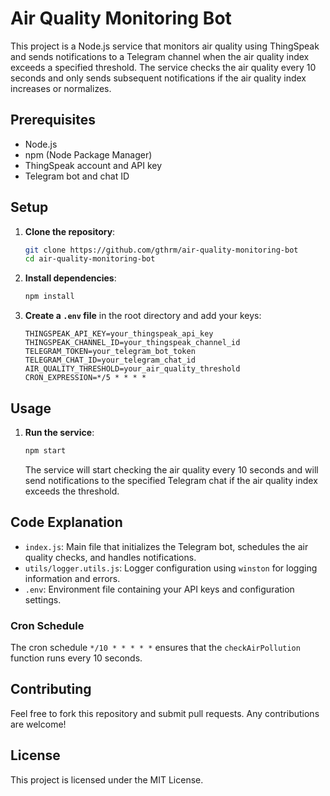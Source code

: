 # Air Quality Monitoring Bot

This project is a Node.js service that monitors air quality using ThingSpeak and sends notifications to a Telegram channel when the air quality index exceeds a specified threshold. The service checks the air quality every 10 seconds and only sends subsequent notifications if the air quality index increases or normalizes.

## Prerequisites

- Node.js
- npm (Node Package Manager)
- ThingSpeak account and API key
- Telegram bot and chat ID

## Setup

1. **Clone the repository**:

    ```sh
    git clone https://github.com/gthrm/air-quality-monitoring-bot
    cd air-quality-monitoring-bot
    ```

2. **Install dependencies**:

    ```sh
    npm install
    ```

3. **Create a `.env` file** in the root directory and add your keys:

    ```
    THINGSPEAK_API_KEY=your_thingspeak_api_key
    THINGSPEAK_CHANNEL_ID=your_thingspeak_channel_id
    TELEGRAM_TOKEN=your_telegram_bot_token
    TELEGRAM_CHAT_ID=your_telegram_chat_id
    AIR_QUALITY_THRESHOLD=your_air_quality_threshold
    CRON_EXPRESSION=*/5 * * * *
    ```

## Usage

1. **Run the service**:

    ```sh
    npm start
    ```

    The service will start checking the air quality every 10 seconds and will send notifications to the specified Telegram chat if the air quality index exceeds the threshold.

## Code Explanation

- `index.js`: Main file that initializes the Telegram bot, schedules the air quality checks, and handles notifications.
- `utils/logger.utils.js`: Logger configuration using `winston` for logging information and errors.
- `.env`: Environment file containing your API keys and configuration settings.

### Cron Schedule

The cron schedule `*/10 * * * * *` ensures that the `checkAirPollution` function runs every 10 seconds.

## Contributing

Feel free to fork this repository and submit pull requests. Any contributions are welcome!

## License

This project is licensed under the MIT License.
